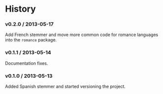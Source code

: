 History
=======

### v0.2.0 / 2013-05-17

Add French stemmer and move more common code for romance
languages into the `romance` package.

### v0.1.1 / 2013-05-14

Documentation fixes.

### v0.1.0 / 2013-05-13

Added Spanish stemmer and started versioning the project.